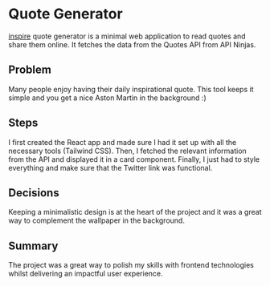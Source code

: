 # Quote Generator

[inspire](https://github.com/facebook/create-react-app) quote generator is a minimal web application to read quotes and share them online. It fetches the data from the Quotes API from API Ninjas.

## Problem

Many people enjoy having their daily inspirational quote. This tool keeps it simple and you get a nice Aston Martin in the background :)

## Steps 

I first created the React app and made sure I had it set up with all the necessary tools (Tailwind CSS). Then, I fetched the relevant information from the API and displayed it in a card component. Finally, I just had to style everything and make sure that the Twitter link was functional.

## Decisions

Keeping a minimalistic design is at the heart of the project and it was a great way to complement the wallpaper in the background.

## Summary

The project was a great way to polish my skills with frontend technologies whilst delivering an impactful user experience.
